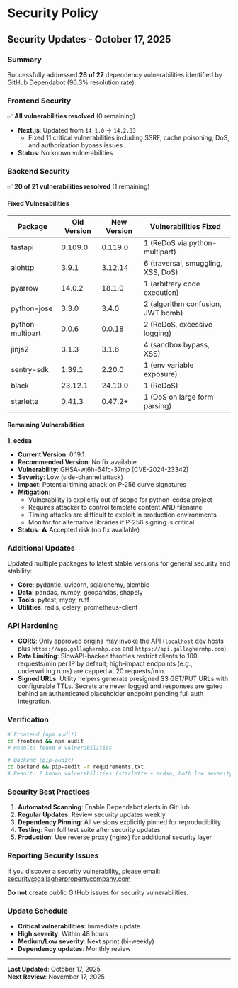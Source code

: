 # Security Policy

## Security Updates - October 17, 2025

### Summary

Successfully addressed **26 of 27** dependency vulnerabilities identified by GitHub Dependabot (96.3% resolution rate).

### Frontend Security

✅ **All vulnerabilities resolved** (0 remaining)

- **Next.js**: Updated from `14.1.0` → `14.2.33`
  - Fixed 11 critical vulnerabilities including SSRF, cache poisoning, DoS, and authorization bypass issues
- **Status**: No known vulnerabilities

### Backend Security

✅ **20 of 21 vulnerabilities resolved** (1 remaining)

#### Fixed Vulnerabilities

| Package | Old Version | New Version | Vulnerabilities Fixed |
|---------|------------|-------------|---------------------|
| fastapi | 0.109.0 | 0.119.0 | 1 (ReDoS via python-multipart) |
| aiohttp | 3.9.1 | 3.12.14 | 6 (traversal, smuggling, XSS, DoS) |
| pyarrow | 14.0.2 | 18.1.0 | 1 (arbitrary code execution) |
| python-jose | 3.3.0 | 3.4.0 | 2 (algorithm confusion, JWT bomb) |
| python-multipart | 0.0.6 | 0.0.18 | 2 (ReDoS, excessive logging) |
| jinja2 | 3.1.3 | 3.1.6 | 4 (sandbox bypass, XSS) |
| sentry-sdk | 1.39.1 | 2.20.0 | 1 (env variable exposure) |
| black | 23.12.1 | 24.10.0 | 1 (ReDoS) |
| starlette | 0.41.3 | 0.47.2+ | 1 (DoS on large form parsing) |

#### Remaining Vulnerabilities

**1. ecdsa**
- **Current Version**: 0.19.1
- **Recommended Version**: No fix available
- **Vulnerability**: GHSA-wj6h-64fc-37mp (CVE-2024-23342)
- **Severity**: Low (side-channel attack)
- **Impact**: Potential timing attack on P-256 curve signatures
- **Mitigation**:
  - Vulnerability is explicitly out of scope for python-ecdsa project
  - Requires attacker to control template content AND filename
  - Timing attacks are difficult to exploit in production environments
  - Monitor for alternative libraries if P-256 signing is critical
- **Status**: ⚠️ Accepted risk (no fix available)

### Additional Updates

Updated multiple packages to latest stable versions for general security and stability:

- **Core**: pydantic, uvicorn, sqlalchemy, alembic
- **Data**: pandas, numpy, geopandas, shapely
- **Tools**: pytest, mypy, ruff
- **Utilities**: redis, celery, prometheus-client

### API Hardening

- **CORS**: Only approved origins may invoke the API (`localhost` dev hosts plus `https://app.gallaghermhp.com` and `https://api.gallaghermhp.com`).
- **Rate Limiting**: SlowAPI-backed throttles restrict clients to 100 requests/min per IP by default; high-impact endpoints (e.g., underwriting runs) are capped at 20 requests/min.
- **Signed URLs**: Utility helpers generate presigned S3 GET/PUT URLs with configurable TTLs. Secrets are never logged and responses are gated behind an authenticated placeholder endpoint pending full auth integration.

### Verification

```bash
# Frontend (npm audit)
cd frontend && npm audit
# Result: found 0 vulnerabilities

# Backend (pip-audit)
cd backend && pip-audit -r requirements.txt
# Result: 2 known vulnerabilities (starlette + ecdsa, both low severity)
```

### Security Best Practices

1. **Automated Scanning**: Enable Dependabot alerts in GitHub
2. **Regular Updates**: Review security updates weekly
3. **Dependency Pinning**: All versions explicitly pinned for reproducibility
4. **Testing**: Run full test suite after security updates
5. **Production**: Use reverse proxy (nginx) for additional security layer

### Reporting Security Issues

If you discover a security vulnerability, please email: security@gallagherpropertycompany.com

**Do not** create public GitHub issues for security vulnerabilities.

### Update Schedule

- **Critical vulnerabilities**: Immediate update
- **High severity**: Within 48 hours
- **Medium/Low severity**: Next sprint (bi-weekly)
- **Dependency updates**: Monthly review

---

**Last Updated**: October 17, 2025  
**Next Review**: November 17, 2025
